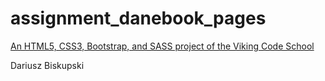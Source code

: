 # assignment_danebook_pages

[An HTML5, CSS3, Bootstrap, and SASS project of the Viking Code School](http://www.vikingcodeschool.com)

Dariusz Biskupski
